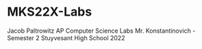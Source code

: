 # MKS22X-Labs

Jacob Paltrowitz AP Computer Science Labs
Mr. Konstantinovich - Semester 2
Stuyvesant High School 2022
